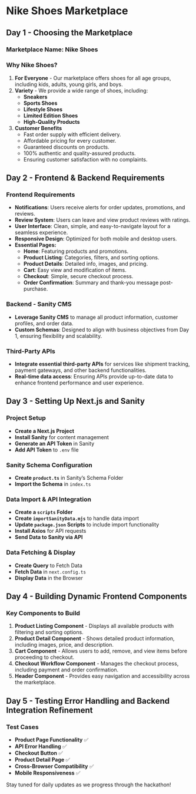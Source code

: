 # Nike Shoes Marketplace

## Day 1 - Choosing the Marketplace

### Marketplace Name: **Nike Shoes**

### Why Nike Shoes?
1. **For Everyone** - Our marketplace offers shoes for all age groups, including kids, adults, young girls, and boys.
2. **Variety** - We provide a wide range of shoes, including:
   - **Sneakers**
   - **Sports Shoes**
   - **Lifestyle Shoes**
   - **Limited Edition Shoes**
   - **High-Quality Products**
3. **Customer Benefits**
   - Fast order supply with efficient delivery.
   - Affordable pricing for every customer.
   - Guaranteed discounts on products.
   - 100% authentic and quality-assured products.
   - Ensuring customer satisfaction with no complaints.

## Day 2 - Frontend & Backend Requirements

### Frontend Requirements
- **Notifications**: Users receive alerts for order updates, promotions, and reviews.
- **Review System**: Users can leave and view product reviews with ratings.
- **User Interface**: Clean, simple, and easy-to-navigate layout for a seamless experience.
- **Responsive Design**: Optimized for both mobile and desktop users.
- **Essential Pages:**
  - **Home**: Featuring products and promotions.
  - **Product Listing**: Categories, filters, and sorting options.
  - **Product Details**: Detailed info, images, and pricing.
  - **Cart**: Easy view and modification of items.
  - **Checkout**: Simple, secure checkout process.
  - **Order Confirmation**: Summary and thank-you message post-purchase.

### Backend - Sanity CMS
- **Leverage Sanity CMS** to manage all product information, customer profiles, and order data.
- **Custom Schemas**: Designed to align with business objectives from Day 1, ensuring flexibility and scalability.

### Third-Party APIs
- **Integrate essential third-party APIs** for services like shipment tracking, payment gateways, and other backend functionalities.
- **Real-time data access**: Ensuring APIs provide up-to-date data to enhance frontend performance and user experience.

## Day 3 - Setting Up Next.js and Sanity

### Project Setup
- **Create a Next.js Project**
- **Install Sanity** for content management
- **Generate an API Token** in Sanity
- **Add API Token** to `.env` file

### Sanity Schema Configuration
- **Create `product.ts`** in Sanity’s Schema Folder
- **Import the Schema** in `index.ts`

### Data Import & API Integration
- **Create a `scripts` Folder**
- **Create `importSanityData.mjs`** to handle data import
- **Update `package.json` Scripts** to include import functionality
- **Install Axios** for API requests
- **Send Data to Sanity via API**

### Data Fetching & Display
- **Create Query** to Fetch Data
- **Fetch Data** in `next.config.ts`
- **Display Data** in the Browser

## Day 4 - Building Dynamic Frontend Components

### Key Components to Build
1. **Product Listing Component** - Displays all available products with filtering and sorting options.
2. **Product Detail Component** - Shows detailed product information, including images, price, and description.
3. **Cart Component** - Allows users to add, remove, and view items before proceeding to checkout.
4. **Checkout Workflow Component** - Manages the checkout process, including payment and order confirmation.
5. **Header Component** - Provides easy navigation and accessibility across the marketplace.

## Day 5 - Testing Error Handling and Backend Integration Refinement

### Test Cases
- **Product Page Functionality** ✅
- **API Error Handling** ✅
- **Checkout Button** ✅
- **Product Detail Page** ✅
- **Cross-Browser Compatibility** ✅
- **Mobile Responsiveness** ✅

Stay tuned for daily updates as we progress through the hackathon!
